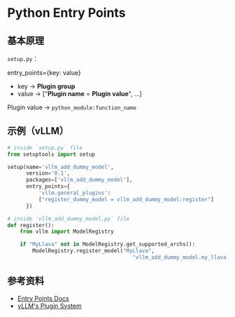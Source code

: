 # Python Entry Points

## 基本原理

`setup.py`：

entry_points={key: value}

- key -> **Plugin group**
- value -> ["**Plugin name** = **Plugin value**", ...]

Plugin value -> `python_module:function_name`

## 示例（vLLM）

```python
# inside `setup.py` file
from setuptools import setup

setup(name='vllm_add_dummy_model',
      version='0.1',
      packages=['vllm_add_dummy_model'],
      entry_points={
          'vllm.general_plugins':
          ["register_dummy_model = vllm_add_dummy_model:register"]
      })

# inside `vllm_add_dummy_model.py` file
def register():
    from vllm import ModelRegistry

    if "MyLlava" not in ModelRegistry.get_supported_archs():
        ModelRegistry.register_model("MyLlava",
                                        "vllm_add_dummy_model.my_llava:MyLlava")
```

## 参考资料

- [<u>Entry Points Docs</u>](https://setuptools.pypa.io/en/stable/userguide/entry_point.html)
- [<u>vLLM's Plugin System</u>](https://docs.vllm.ai/en/stable/design/plugin_system.html#how-vllm-discovers-plugins)
